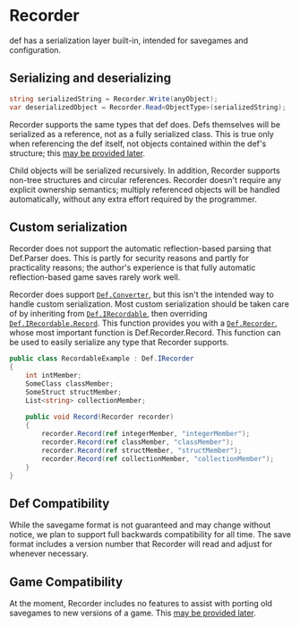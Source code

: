 # Recorder

def has a serialization layer built-in, intended for savegames and configuration.

## Serializing and deserializing

```cs
string serializedString = Recorder.Write(anyObject);
var deserializedObject = Recorder.Read<ObjectType>(serializedString);
```

Recorder supports the same types that def does. Defs themselves will be serialized as a reference, not as a fully serialized class. This is true only when referencing the def itself, not objects contained within the def's structure; this [may be provided later](fp_serialization_interior.md).

Child objects will be serialized recursively. In addition, Recorder supports non-tree structures and circular references. Recorder doesn't require any explicit ownership semantics; multiply referenced objects will be handled automatically, without any extra effort required by the programmer.

## Custom serialization

Recorder does not support the automatic reflection-based parsing that Def.Parser does. This is partly for security reasons and partly for practicality reasons; the author's experience is that fully automatic reflection-based game saves rarely work well.

Recorder does support [`Def.Converter`](xref:Def.Converter), but this isn't the intended way to handle custom serialization. Most custom serialization should be taken care of by inheriting from [`Def.IRecordable`](xref:Def.IRecordable), then overriding [`Def.IRecordable.Record`](xref:Def.IRecordable.Record(Def.Recorder)). This function provides you with a [`Def.Recorder`](xref:Def.Recorder), whose most important function is Def.Recorder.Record. This function can be used to easily serialize any type that Recorder supports.

```cs
public class RecordableExample : Def.IRecorder
{
    int intMember;
    SomeClass classMember;
    SomeStruct structMember;
    List<string> collectionMember;
    
    public void Record(Recorder recorder)
    {
        recorder.Record(ref integerMember, "integerMember");
        recorder.Record(ref classMember, "classMember");
        recorder.Record(ref structMember, "structMember");
        recorder.Record(ref collectionMember, "collectionMember");
    }
}
```

## Def Compatibility

While the savegame format is not guaranteed and may change without notice, we plan to support full backwards compatibility for all time. The save format includes a version number that Recorder will read and adjust for whenever necessary.

## Game Compatibility

At the moment, Recorder includes no features to assist with porting old savegames to new versions of a game. This [may be provided later](fp_serialization_compatibility.md).